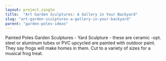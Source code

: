 ```yaml
---
layout: project_single
title:  "Art Garden Sculptures: A Gallery in Your Backyard"
slug: "art-garden-sculptures-a-gallery-in-your-backyard"
parent: "garden-poles-ideas"
---
```

Painted Poles Garden Sculptures - Yard Sculpture - these are ceramic -opt. steel or aluminum tubes or PVC upcycled are painted with outdoor paint. They say frogs will make homes in them. Cut to a variety of sizes for a musical frog treat.